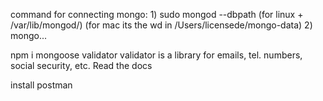 command for connecting mongo:
    1) sudo mongod --dbpath (for linux + /var/lib/mongod/) (for mac its the wd in /Users/licensede/mongo-data)
    2) mongo...

npm i mongoose validator 
    validator is a library for emails, tel. numbers, social security, etc. Read the docs

install postman